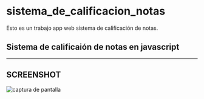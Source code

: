 # sistema_de_calificacion_notas
Esto es un trabajo app web sistema de calificación de notas.

## Sistema de calificaión de notas en javascript
---
## SCREENSHOT
![captura de pantalla](http://imgfz.com/i/nT10aBq.png)
